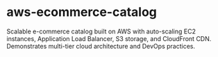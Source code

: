 # aws-ecommerce-catalog
Scalable e-commerce catalog built on AWS with auto-scaling EC2 instances, Application Load Balancer, S3 storage, and CloudFront CDN. Demonstrates multi-tier cloud architecture and DevOps practices.
